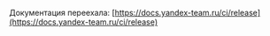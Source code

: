 Документация переехала: [https://docs.yandex-team.ru/ci/release](https://docs.yandex-team.ru/ci/release)
